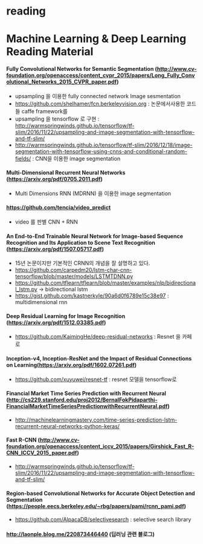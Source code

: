 # reading

# Machine Learning & Deep Learning Reading Material

#### Fully Convolutional Networks for Semantic Segmentation (http://www.cv-foundation.org/openaccess/content_cvpr_2015/papers/Long_Fully_Convolutional_Networks_2015_CVPR_paper.pdf)

- upsampling 을 이용한 fully connected network Image sesmentation
- https://github.com/shelhamer/fcn.berkeleyvision.org : 논문에서사용한 코드들 caffe framework를 
- upsampling 을 tensorflow 로 구현 : http://warmspringwinds.github.io/tensorflow/tf-slim/2016/11/22/upsampling-and-image-segmentation-with-tensorflow-and-tf-slim/
- http://warmspringwinds.github.io/tensorflow/tf-slim/2016/12/18/image-segmentation-with-tensorflow-using-cnns-and-conditional-random-fields/ : CNN을 이용한 image segmentation

#### Multi-Dimensional Recurrent Neural Networks (https://arxiv.org/pdf/0705.2011.pdf)

- Multi Dimensions RNN (MDRNN) 을 이용한 image segmentation

#### https://github.com/tencia/video_predict

- video 를 판별 CNN + RNN


#### An End-to-End Trainable Neural Network for Image-based Sequence Recognition and Its Application to Scene Text Recognition (https://arxiv.org/pdf/1507.05717.pdf)

- 15년 논문이지만 기본적인 CRNN의 개념을 잘 설명하고 있다.
- https://github.com/carpedm20/lstm-char-cnn-tensorflow/blob/master/models/LSTMTDNN.py
- https://github.com/tflearn/tflearn/blob/master/examples/nlp/bidirectional_lstm.py -> bidirectional lstm 
- https://gist.github.com/kastnerkyle/90a6d0f6789e15c38e97 : multidimensional rnn

#### Deep Residual Learning for Image Recognition (https://arxiv.org/pdf/1512.03385.pdf)
- https://github.com/KaimingHe/deep-residual-networks : Resnet 을 카페로 
#### Inception-v4, Inception-ResNet and the Impact of Residual Connections on Learning(https://arxiv.org/pdf/1602.07261.pdf)

- https://github.com/xuyuwei/resnet-tf : resnet 모델을 tensorflow로 

#### Financial Market Time Series Prediction with Recurrent Neural (http://cs229.stanford.edu/proj2012/BernalFokPidaparthi-FinancialMarketTimeSeriesPredictionwithRecurrentNeural.pdf)
- http://machinelearningmastery.com/time-series-prediction-lstm-recurrent-neural-networks-python-keras/ 
#### Fast R-CNN (http://www.cv-foundation.org/openaccess/content_iccv_2015/papers/Girshick_Fast_R-CNN_ICCV_2015_paper.pdf)

- http://warmspringwinds.github.io/tensorflow/tf-slim/2016/11/22/upsampling-and-image-segmentation-with-tensorflow-and-tf-slim/


#### Region-based Convolutional Networks for Accurate Object Detection and Segmentation (https://people.eecs.berkeley.edu/~rbg/papers/pami/rcnn_pami.pdf)

- https://github.com/AlpacaDB/selectivesearch : selective search library

#### http://laonple.blog.me/220873446440 (딥러닝 관련 블로그)
